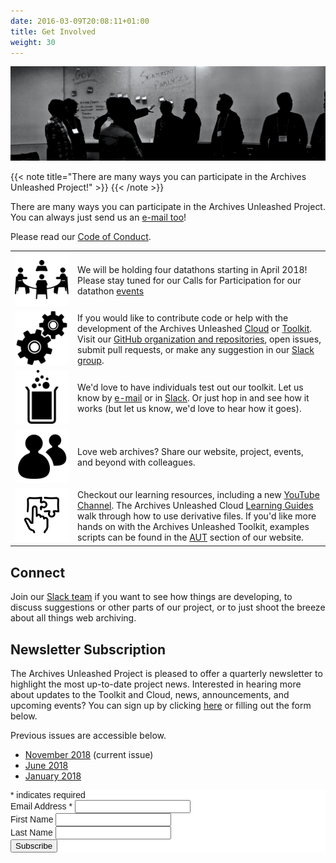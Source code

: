 ```yaml
---
date: 2016-03-09T20:08:11+01:00
title: Get Involved
weight: 30
---
```

![Network diagram](/images/silhouettes.jpg)

{{< note title="There are many ways you can participate in the Archives Unleashed Project!" >}}
{{< /note >}}

There are many ways you can participate in the Archives Unleashed Project. You can always just send us an [e-mail too](mailto:archivesunleashed@gmail.com)!

Please read our [Code of Conduct](/about-project#code-of-conduct).

|                                          |                                                                                                                                                                                                                                                                                                                                                                                                                                                                                                                       |
|------------------------------------------|-----------------------------------------------------------------------------------------------------------------------------------------------------------------------------------------------------------------------------------------------------------------------------------------------------------------------------------------------------------------------------------------------------------------------------------------------------------------------------------------------------------------------|
| ![In-Person Events](/images/meeting.png) | We will be holding four datathons starting in April 2018! Please stay tuned for our Calls for Participation for our datathon [events](/events)                                                                                                                                                                                                                                                                                                                                                                        |
| ![GitHub](/images/gears.png)             | If you would like to contribute code or help with the development of the Archives Unleashed [Cloud](/cloud) or [Toolkit](/aut). Visit our [GitHub organization and repositories](https://github.com/archivesunleashed), open issues, submit pull requests, or make any suggestion in our [Slack group](https://docs.google.com/forms/d/e/1FAIpQLScXPIH0Ssw63yWqyMkUqHVYmz2-ItBMzHiJQ-sOlJwTA8u5AQ/viewform?usp=sf_link).                                                                                              |
| ![Test](/images/beaker.png)              | We'd love to have individuals test out our toolkit. Let us know by [e-mail](mailto:archivesunleashed@gmail.com) or in [Slack](https://docs.google.com/forms/d/e/1FAIpQLScXPIH0Ssw63yWqyMkUqHVYmz2-ItBMzHiJQ-sOlJwTA8u5AQ/viewform?usp=sf_link). Or just hop in and see how it works (but let us know, we'd love to hear how it goes).                                                                                                                                                                                 |
| ![Share](/images/share.png)              | Love web archives? Share our website, project, events, and beyond with colleagues.                                                                                                                                                                                                                                                                                                                                                                                                                                    |
| ![Learn](/images/learn.png)             | Checkout our learning resources, including a new [YouTube Channel](https://www.youtube.com/channel/UC4Sq0Xi6UWhYK2VbmAzFhAw). The Archives Unleashed Cloud [Learning Guides](https://cloud.archivesunleashed.org/derivatives) walk through how to use derivative files. If you'd like more hands on with the Archives Unleashed Toolkit, examples scripts can be found in the [AUT](https://archivesunleashed.org/aut/) section of our website. |

## Connect

Join our <a href="http://slack.archivesunleashed.org/">Slack team</a> if you want to see how things are developing, to discuss suggestions or other parts of our project, or to just shoot the breeze about all things web archiving.</p>

## Newsletter Subscription

The Archives Unleashed Project is pleased to offer a quarterly newsletter to highlight the most up-to-date project news. Interested in hearing more about updates to the Toolkit and Cloud, news, announcements, and upcoming events? You can sign up by clicking [here](http://eepurl.com/dfpU7j) or filling out the form below.

Previous issues are accessible below.

* <a href="/images/AUTNews-Nov2018.pdf">November 2018</a> (current issue)
* <a href="/images/AUTNews-June2018.pdf">June 2018</a>
* <a href="/images/AUTNews-Jan2018.pdf">January 2018</a>

<!-- Begin MailChimp Signup Form -->
<link href="//cdn-images.mailchimp.com/embedcode/classic-10_7.css" rel="stylesheet" type="text/css">
<style type="text/css">
	#mc_embed_signup{background:#fff; clear:left; font:14px Helvetica,Arial,sans-serif; }
	/* Add your own MailChimp form style overrides in your site stylesheet or in this style block.
	   We recommend moving this block and the preceding CSS link to the HEAD of your HTML file. */
</style>
<div id="mc_embed_signup">
<form action="https://archivesunleashed.us17.list-manage.com/subscribe/post?u=5ab865a3eed7744a0654d875a&amp;id=bbfcebf959" method="post" id="mc-embedded-subscribe-form" name="mc-embedded-subscribe-form" class="validate" target="_blank" novalidate>
    <div id="mc_embed_signup_scroll">
<div class="indicates-required"><span class="asterisk">*</span> indicates required</div>
<div class="mc-field-group">
	<label for="mce-EMAIL">Email Address  <span class="asterisk">*</span>
</label>
	<input type="email" value="" name="EMAIL" class="required email" id="mce-EMAIL">
</div>
<div class="mc-field-group">
	<label for="mce-FNAME">First Name </label>
	<input type="text" value="" name="FNAME" class="" id="mce-FNAME">
</div>
<div class="mc-field-group">
	<label for="mce-LNAME">Last Name </label>
	<input type="text" value="" name="LNAME" class="" id="mce-LNAME">
</div>
	<div id="mce-responses" class="clear">
		<div class="response" id="mce-error-response" style="display:none"></div>
		<div class="response" id="mce-success-response" style="display:none"></div>
	</div>    <!-- real people should not fill this in and expect good things - do not remove this or risk form bot signups-->
    <div style="position: absolute; left: -5000px;" aria-hidden="true"><input type="text" name="b_5ab865a3eed7744a0654d875a_bbfcebf959" tabindex="-1" value=""></div>
    <div class="clear"><input type="submit" value="Subscribe" name="subscribe" id="mc-embedded-subscribe" class="button"></div>
    </div>
</form>
</div>
<script type='text/javascript' src='//s3.amazonaws.com/downloads.mailchimp.com/js/mc-validate.js'></script><script type='text/javascript'>(function($) {window.fnames = new Array(); window.ftypes = new Array();fnames[0]='EMAIL';ftypes[0]='email';fnames[1]='FNAME';ftypes[1]='text';fnames[2]='LNAME';ftypes[2]='text';}(jQuery));var $mcj = jQuery.noConflict(true);</script>
<!--End mc_embed_signup-->

